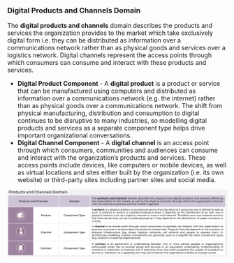 ### Digital Products and Channels Domain
The **digital products and channels** domain describes the products and services the organization provides to the market which take exclusively digital form i.e. they can be distributed as information over a communications network rather than as physical goods and services over a logistics network. Digital channels represent the access points through which consumers can consume and interact with these products and services.

- **Digital Product Component** - A **digital product** is a product or service that can be manufactured using computers and distributed as information over a communications network (e.g. the internet) rather than as physical goods over a communications network. The shift from physical manufacturing, distribution and consumption to digital continues to be disruptive to many industries, so modelling digital products and services as a separate component type helps drive important organizational conversations.
- **Digital Channel Component** - A **digital channel** is an access point through which consumers, communities and audiences can consume and interact with the organization’s products and services. These access points include devices, like computers or mobile devices, as well as virtual locations and sites either built by the organization (i.e. its own website) or third-party sites including partner sites and social media.

![](Journal/Jeff/Business%20stuff/Business%20Strategy%20Stuff/Ardoq/Meta%20Model/01%20High%20Level%20Metamodel%20Concepts/attachments/Pasted%20image%2020231101132718.png)
